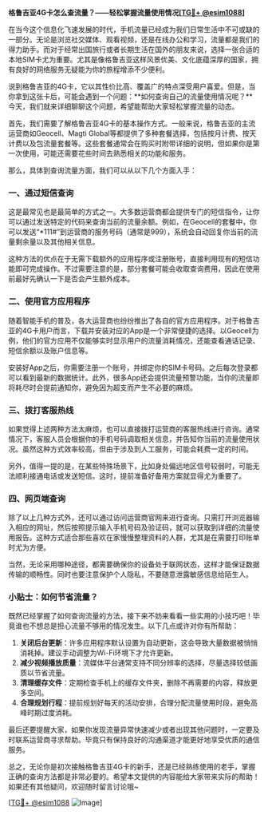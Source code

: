 **格鲁吉亚4G卡怎么查流量？——轻松掌握流量使用情况[[TG💪+ @esim1088](https://t.me/s/esim1088)]**

在当今这个信息化飞速发展的时代，手机流量已经成为我们日常生活中不可或缺的一部分。无论是浏览社交媒体、观看视频，还是在线办公和学习，流量都是我们的得力助手。而对于经常出国旅行或者长期生活在国外的朋友来说，选择一张合适的本地SIM卡尤为重要。尤其是像格鲁吉亚这样风景优美、文化底蕴深厚的国家，拥有良好的网络服务无疑能为你的旅程增添不少便利。

说到格鲁吉亚的4G卡，它以其性价比高、覆盖广的特点深受用户喜爱。但是，当你拿到这张卡后，可能会遇到一个问题：**如何查询自己的流量使用情况呢？**今天，我们就来详细聊聊这个问题，希望能帮助大家轻松掌握流量的动态。

首先，我们需要了解格鲁吉亚4G卡的基本操作方式。一般来说，格鲁吉亚的主流运营商如Geocell、Magti Global等都提供了多种套餐选择，包括按月计费、按天计费以及包流量套餐等。这些套餐通常会在购买时附带详细的说明，但如果你是第一次使用，可能还需要花些时间去熟悉相关的功能和服务。

那么，具体到查询流量方面，我们可以从以下几个方面入手：

### 一、通过短信查询

这是最常见也是最简单的方式之一。大多数运营商都会提供专门的短信指令，让你可以通过发送特定的代码来查询当前的流量余额。例如，在Geocell的套餐中，你可以发送“*111#”到运营商的服务号码（通常是999），系统会自动回复你当前的流量剩余量以及其他相关信息。

这种方法的优点在于无需下载额外的应用程序或注册账号，直接利用现有的短信功能即可完成操作。不过需要注意的是，部分套餐可能会收取查询费用，因此在使用前最好先确认一下是否会产生额外成本。

### 二、使用官方应用程序

随着智能手机的普及，各大运营商也纷纷推出了各自的官方应用程序。对于格鲁吉亚的4G卡用户而言，下载并安装对应的App是一个非常便捷的选择。以Geocell为例，他们的官方应用不仅能够实时显示用户的流量消耗情况，还能查看通话记录、短信余额以及账户信息等。

安装好App之后，你需要注册一个账号，并绑定你的SIM卡号码。之后每次登录都可以看到最新的数据统计。此外，很多App还会提供流量预警功能，当你的流量即将耗尽时会提前通知你，避免因为超支而产生不必要的麻烦。

### 三、拨打客服热线

如果觉得上述两种方法太麻烦，也可以直接拨打运营商的客服热线进行咨询。通常情况下，客服人员会根据你的手机号码调取相关信息，并告知你当前的流量使用状况。虽然这种方式效率较高，但由于涉及到人工服务，可能会耗费一定的时间。

另外，值得一提的是，在某些特殊场景下，比如身处偏远地区信号较弱时，可能无法顺利接通电话或发送短信。这时，提前准备好备用方案就显得尤为重要了。

### 四、网页端查询

除了以上几种方式外，还可以通过访问运营商官网来进行查询。只需打开浏览器输入相应的网址，然后按照提示输入手机号码及验证码，就可以获取到详细的流量使用报告。这种方式适合那些喜欢在家慢慢整理资料的人群，尤其是在需要打印账单时尤为方便。

当然，无论采用哪种途径，都需要确保你的设备处于联网状态，这样才能保证数据传输的顺畅性。同时也要注意保护个人隐私，不要随意泄露敏感信息给陌生人。

### 小贴士：如何节省流量？

既然已经掌握了如何查询流量的方法，接下来不妨来看看一些实用的小技巧吧！毕竟谁也不想总是担心流量不够用的情况发生。以下几点或许对你有所帮助：

1. **关闭后台更新**：许多应用程序默认设置为自动更新，这会导致大量数据被悄悄消耗掉。建议手动调整为Wi-Fi环境下才允许更新。
2. **减少视频播放质量**：流媒体平台通常支持不同分辨率的选择，尽量选择较低画质以节省流量。
3. **清理缓存文件**：定期检查手机上的缓存文件夹，删除不再需要的内容，释放更多空间。
4. **合理规划行程**：提前规划好每天的活动安排，合理分配流量使用时段，避免高峰时期过度消耗。

最后还要提醒大家，如果你发现流量异常快速减少或者出现其他问题时，一定要及时联系运营商寻求帮助。毕竟只有保持良好的沟通渠道才能更好地享受优质的通信服务。

总之，无论你是初次接触格鲁吉亚4G卡的新手，还是已经熟练使用的老手，掌握正确的查询方法都是非常必要的。希望本文提供的内容能给大家带来实际的帮助！如果还有其他疑问，欢迎随时留言讨论哦~

[[TG💪+ @esim1088](https://t.me/s/esim1088) ![Image](https://i.postimg.cc/4NQfJmqS/Snipaste-2025-05-13-00-14-12.png)]